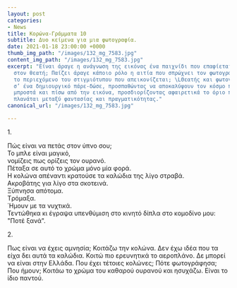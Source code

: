 ```yaml
---
layout: post
categories:
- News
title: Κορώνα-Γράμματα 10
subtitle: Δυο κείμενα για μια φωτογραφία.
date: 2021-01-18 23:00:00 +0000
thumb_img_path: "/images/132_mg_7583.jpg"
content_img_path: "/images/132_mg_7583.jpg"
excerpt: "Είναι άραγε η ανάγνωση της εικόνας ένα παιχνίδι που επαφίεται αποκλειστικά
  στον θεατή; Παίζει άραγε κάποιο ρόλο η αιτία που σπρώχνει τον φωτογράφο να επιλέξει
  το περιεχόμενο του στιγμιότυπου που απεικονίζεται; \LΘεατής και φωτογράφος συνευρίσκονται
  σ’ ένα δημιουργικό πάρε-δώσε, προσπαθώντας να αποκαλύψουν τον κόσμο που υπάρχει
  μπροστά και πίσω από την εικόνα, προσδιορίζοντας αφαιρετικά το όριο που μπορεί να
  πλανάται μεταξύ φαντασίας και πραγματικότητας."
canonical_url: "/images/132_mg_7583.jpg"

---
```


1\.

Πώς είναι να πετάς στον ύπνο σου;  
Το μπλε είναι μαγικό,  
νομίζεις πως ορίζεις τον ουρανό.  
Πέταξα σε αυτό το χρώμα μόνο μία φορά.  
Η κολώνα απέναντι κρατούσε τα καλώδια της λίγο στραβά.  
Ακροβάτης για λίγο στα σκοτεινά.  
Ξύπνησα απότομα.  
Tρόμαξα.  
΄Ημουν με τα νυχτικά.  
Τεντώθηκα κι έγραψα υπενθύμιση στο κινητό δίπλα στο κομοδίνο μου:  
"Ποτέ ξανά".

2\.

Πως είναι να έχεις αμνησία; Κοιτάζω την κολώνα. Δεν έχω ιδέα που τα είχα δει αυτά τα καλώδια. Κοιτώ πιο ερευνητικά το αεροπλάνο. Δε μπορεί να είναι στην Ελλάδα. Που έχει τέτοιες κολώνες; Πότε φωτογράφησα; Που ήμουν; Κοιτάω το χρώμα του καθαρού ουρανού και ησυχάζω. Είναι το ίδιο παντού. 